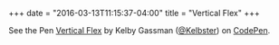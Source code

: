 +++
date = "2016-03-13T11:15:37-04:00"
title = "Vertical Flex"
+++

<p data-height="268" data-theme-id="23383" data-slug-hash="xVYXbX" data-default-tab="result" data-user="Kelbster" class="codepen">See the Pen <a href="http://codepen.io/Kelbster/pen/xVYXbX/">Vertical Flex</a> by Kelby Gassman (<a href="http://codepen.io/Kelbster">@Kelbster</a>) on <a href="http://codepen.io">CodePen</a>.</p>
<script async src="//assets.codepen.io/assets/embed/ei.js"></script>
